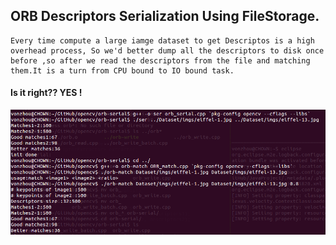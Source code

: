 
## ORB Descriptors Serialization Using FileStorage.



	Every time compute a large iamge dataset to get Descriptos is a high overhead process, So we'd better dump all the descriptors to disk once before ,so after we read the descriptors from the file and matching them.It is a turn from CPU bound to IO bound task.


#### Is it right?? YES !
![compare](orb_serial_test.png)

